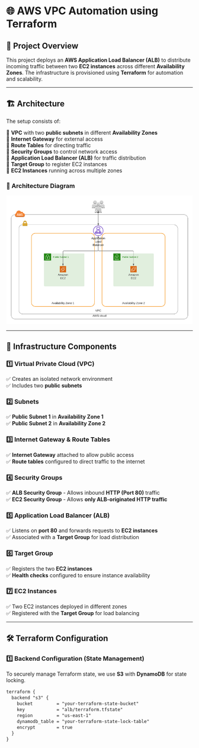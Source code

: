 # 🌐 AWS VPC Automation using Terraform

## 📌 Project Overview
This project deploys an **AWS Application Load Balancer (ALB)** to distribute incoming traffic between two **EC2 instances** across different **Availability Zones**. The infrastructure is provisioned using **Terraform** for automation and scalability.

---

## 🏗️ Architecture
The setup consists of:

🔹 **VPC** with two **public subnets** in different **Availability Zones**  
🔹 **Internet Gateway** for external access  
🔹 **Route Tables** for directing traffic  
🔹 **Security Groups** to control network access  
🔹 **Application Load Balancer (ALB)** for traffic distribution  
🔹 **Target Group** to register EC2 instances  
🔹 **EC2 Instances** running across multiple zones  

### 📌 Architecture Diagram  
![Design Architecture](https://raw.githubusercontent.com/Chanidu26/aws-vpc-terraform/refs/heads/main/figures/Design.jpg)

---

## 🚀 Infrastructure Components

### **1️⃣ Virtual Private Cloud (VPC)**
✅ Creates an isolated network environment  
✅ Includes two **public subnets**  

### **2️⃣ Subnets**
✅ **Public Subnet 1** in **Availability Zone 1**  
✅ **Public Subnet 2** in **Availability Zone 2**  

### **3️⃣ Internet Gateway & Route Tables**
✅ **Internet Gateway** attached to allow public access  
✅ **Route tables** configured to direct traffic to the internet  

### **4️⃣ Security Groups**
✅ **ALB Security Group** - Allows inbound **HTTP (Port 80)** traffic  
✅ **EC2 Security Group** - Allows **only ALB-originated HTTP traffic**  

### **5️⃣ Application Load Balancer (ALB)**
✅ Listens on **port 80** and forwards requests to **EC2 instances**  
✅ Associated with a **Target Group** for load distribution  

### **6️⃣ Target Group**
✅ Registers the two **EC2 instances**  
✅ **Health checks** configured to ensure instance availability  

### **7️⃣ EC2 Instances**
✅ Two EC2 instances deployed in different zones  
✅ Registered with the **Target Group** for load balancing  

---

## 🛠️ Terraform Configuration

### **1️⃣ Backend Configuration (State Management)**
To securely manage Terraform state, we use **S3** with **DynamoDB** for state locking.

```hcl
terraform {
  backend "s3" {
    bucket         = "your-terraform-state-bucket"
    key            = "alb/terraform.tfstate"
    region         = "us-east-1"
    dynamodb_table = "your-terraform-state-lock-table"
    encrypt        = true
  }
}
